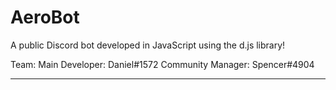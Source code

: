# AeroBot
A public Discord bot developed in JavaScript using the d.js library!

Team:
Main Developer: Daniel#1572
Community Manager: Spencer#4904

********************************
